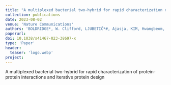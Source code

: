 ```yaml
---
title: "A multiplexed bacterial two-hybrid for rapid characterization of protein-protein interactions and iterative protein design"
collection: publications
date: 2023-08-02
venue: 'Nature Communications'
authors: 'BOLDRIDGE*, W. Clifford, LJUBETIČ*#, Ajasja, KIM, Hwangbeom, LUBOCK, Nathan, SZILÁGYI, Dániel, LEE, Jonathan, BRODNIK, Andrej, JERALA#, Roman, KOSURI#, Sriram'
paperurl: 
doi: 10.1038/s41467-023-38697-x
type: 'Paper'
header:
  teaser: 'logo.webp'
project: 
---
```


A multiplexed bacterial two-hybrid for rapid characterization of protein-protein interactions and iterative protein design
